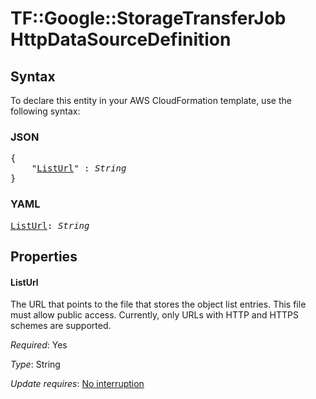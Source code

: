 # TF::Google::StorageTransferJob HttpDataSourceDefinition

## Syntax

To declare this entity in your AWS CloudFormation template, use the following syntax:

### JSON

<pre>
{
    "<a href="#listurl" title="ListUrl">ListUrl</a>" : <i>String</i>
}
</pre>

### YAML

<pre>
<a href="#listurl" title="ListUrl">ListUrl</a>: <i>String</i>
</pre>

## Properties

#### ListUrl

The URL that points to the file that stores the object list entries. This file must allow public access. Currently, only URLs with HTTP and HTTPS schemes are supported.

_Required_: Yes

_Type_: String

_Update requires_: [No interruption](https://docs.aws.amazon.com/AWSCloudFormation/latest/UserGuide/using-cfn-updating-stacks-update-behaviors.html#update-no-interrupt)

